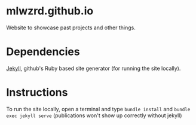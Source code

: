 # mlwzrd.github.io
Website to showcase past projects and other things.

# Dependencies
[Jekyll](https://jekyllrb.com/docs/installation/), github's Ruby based site generator (for running the site locally).

# Instructions
To run the site locally, open a terminal and type `bundle install` and `bundle exec jekyll serve` (publications won't show up correctly without jekyll)
